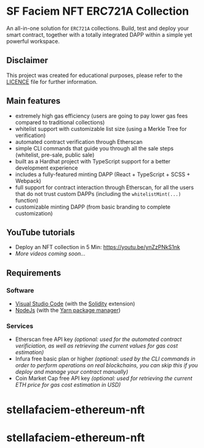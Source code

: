 # SF Faciem NFT ERC721A Collection

An all-in-one solution for `ERC721A` collections. Build, test and deploy your smart contract, together with a totally
integrated DAPP within a simple yet powerful workspace.

## Disclaimer

This project was created for educational purposes, please refer to the [LICENCE](LICENSE) file for further information.

## Main features

- extremely high gas efficiency (users are going to pay lower gas fees compared to traditional collections)
- whitelist support with customizable list size (using a Merkle Tree for verification)
- automated contract verification through Etherscan
- simple CLI commands that guide you through all the sale steps (whitelist, pre-sale, public sale)
- built as a Hardhat project with TypeScript support for a better development experience
- includes a fully-featured minting DAPP (React + TypeScript + SCSS + Webpack)
- full support for contract interaction through Etherscan, for all the users that do not trust custom DAPPs (including the `whitelistMint(...)` function)
- customizable minting DAPP (from basic branding to complete customization)

## YouTube tutorials

- Deploy an NFT collection in 5 Min: https://youtu.be/ynZzPNkS1nk
- _More videos coming soon..._

## Requirements

### Software

- [Visual Studio Code](https://code.visualstudio.com/) (with the [Solidity](https://marketplace.visualstudio.com/items?itemName=JuanBlanco.solidity) extension)
- [NodeJs](https://nodejs.org/) (with the [Yarn package manager](https://yarnpkg.com/getting-started/install))

### Services

- Etherscan free API key _(optional: used for the automated contract verificiation, as well as retrieving the current values for gas cost estimation)_
- Infura free basic plan or higher _(optional: used by the CLI commands in order to perform operations on real blockchains, you can skip this if you deploy and manage your contract manually)_
- Coin Market Cap free API key _(optional: used for retrieving the current ETH price for gas cost estimation in USD)_
# stellafaciem-ethereum-nft
# stellafaciem-ethereum-nft
